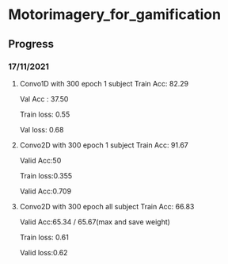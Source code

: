 # Motorimagery_for_gamification
## Progress
### 17/11/2021
1. Convo1D with 300 epoch 1 subject
    Train Acc: 82.29

    Val Acc : 37.50

    Train loss: 0.55

    Val loss: 0.68

2. Convo2D with 300 epoch 1 subject
    Train Acc: 91.67

    Valid Acc:50

    Train loss:0.355

    Valid Acc:0.709

3. Convo2D with 300 epoch all subject
    Train Acc: 66.83

    Valid Acc:65.34 / 65.67(max and save weight)

    Train loss: 0.61

    Valid loss:0.62